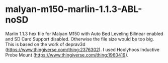 # malyan-m150-marlin-1.1.3-ABL-noSD
Marlin 1.1.3 hex file for Malyan M150 with Auto Bed Leveling Bilinear enabled and SD Card Support disabled. Otherwise the file size would be too big.
This is based on the work of deprav3d (https://www.thingiverse.com/thing:2376302).
I used Hoolyhoos Inductive Probe Mount (https://www.thingiverse.com/thing:1960419).
